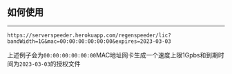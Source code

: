 ## 如何使用
---
```
https://serverspeeder.herokuapp.com/regenspeeder/lic?bandWidth=1G&mac=00:00:00:00:00:00&expires=2023-03-03
```
上述例子会为`00:00:00:00:00:00`MAC地址网卡生成一个速度上限1Gpbs和到期时间为`2023-03-03`的授权文件
